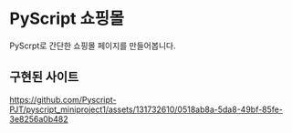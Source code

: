 # PyScript 쇼핑몰
PyScrpt로 간단한 쇼핑몰 페이지를 만들어봅니다.

## 구현된 사이트

https://github.com/Pyscript-PJT/pyscript_miniproject1/assets/131732610/0518ab8a-5da8-49bf-85fe-3e8256a0b482
